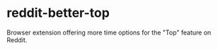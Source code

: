 # reddit-better-top
Browser extension offering more time options for the "Top" feature on Reddit.  

